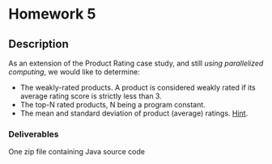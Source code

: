 # Homework 5
## Description
As an extension of the Product Rating case study, and still *using parallelized computing*, we would like to determine:
- The weakly-rated products. A product is considered weakly rated if its average rating score is strictly less than 3.
- The top-N rated products, N being a program constant.
- The mean and standard deviation of product (average) ratings. [Hint](https://spark.apache.org/docs/latest/api/java/org/apache/spark/api/java/JavaDoubleRDD.html).

### Deliverables
One zip file containing Java source code